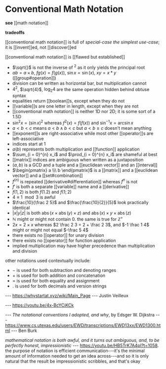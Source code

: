 # Conventional Math Notation

**see** [[math notation]]

**tradeoffs**

[[conventional math notation]] is full of _special-case the simplest use-case_; it is [[invent]]ed, not [[discover]]ed

[[conventional math notation]] is [[flawed but established]]

- $\sqrt{}$ is not the inverse of $^2$ as it only yields the principal root
- $ab = a \times b$, $fg(x) = f(g(x))$, $\sin x = \sin(x)$, $xy = x * y$ ([[group#operation]])
- division can be written as horizontal bar, but multiplication cannot
- $4^2$, $\sqrt{4}$, $\log_2 4$ are the same operation hidden behind obtuse syntax
- equalities return [[boolean]]s, except when they do not
- [[variable]]s are one letter in length, except when they are not
- [[conventional math notation]] is neither 1D nor 2D; it is some sort of a 1.5D
- $\sin^2 x = (\sin x)^2$ whereas $f^2(x) = f(f(x))$ and $\sin^{-1} x = \arcsin x$
- $a < b < c$ means $a < b \land b < c$ but $a < b \ge c$ doesn't mean anything
- [[exponent]]s are right-associative while most other [[operator]]s are left-associative
- indices start at $1$
- $a(b)$ represents both multiplication and [[function]] application
- $\sum_{i = 0}^{n} x_i$ and $\prod_{i = 0}^{n} x_i$ are shameful at best
- [[matrix]] indices are ambiguous when written as a juxtaposition
- $(a, b)$ is a GCD and a tuple and a [[euclidean vector]] and an [[interval]]
- $\begin{pmatrix} a \\\ b \end{pmatrix}$ is a [[matrix]] and a [[euclidean vector]] and a [[set#combination]]
- $f^{(n)}$ is repeated [[derivative#differentiation]] whereas $f^{n}$ is not
- $f'$ is both a separate [[variable]] name and a [[derivative]]
- $f(1, 2)$ is both $f(1.2)$ and $f(1; 2)$
- $4 \equiv 1 \mod 3$ is awful
- $\frac{10}{\frac 2 5}$ and $\frac{\frac{10}{2}}{5}$ look practically identical
- $|x|y|z|$ is both $\operatorname{abs}(x \times \operatorname{abs}(y) \times z)$ and $\operatorname{abs}(x) \times y \times \operatorname{abs}(z)$
- $\mathbb N$ might or might not contain $0$. the same is true for $\mathbb Z^+$
- $2x = 2 \times x$ whereas $2 \frac 2 3 = 2 + \frac 2 3$, and $-1 \frac 1 4$ might or might not equal $-\frac 5 4$
- there exists no [[operator]] for unary division
- there exists no [[operator]] for function application
- implied multiplication may have higher precedence than multiplication and division

other notations used contextually include:

- $-$ is used for both subtraction and denoting ranges
- $+$ is used for both addition and concatenation
- $=$ is used for both equality and assignment
- $.$ is used for both decimals and version strings

--- <https://whystartat.xyz/wiki/Main_Page> --- Justin Veilleux

--- <https://youtu.be/4x-BcYCiKCk>

--- _The notational conventions I adopted, and why_, by Edsger W. Dijkstra --- <https://www.cs.utexas.edu/users/EWD/transcriptions/EWD13xx/EWD1300.html> --- Ben Burk

_mathematical notation is both awful, and it turns out ambiguous, and, to be perfectly honest, impressionistic_ --- <https://youtu.be/HB5TrK7A4pI?t=1058>. the purpose of notation is efficient communication---it's the minimal amount of information needed to get an idea across---and so it is only natural that the result be impressionistic scribbles, and that's okay
